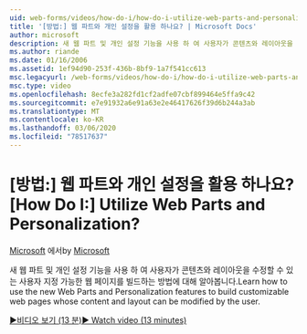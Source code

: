 ```yaml
---
uid: web-forms/videos/how-do-i/how-do-i-utilize-web-parts-and-personalization
title: '[방법:] 웹 파트와 개인 설정을 활용 하나요? | Microsoft Docs'
author: microsoft
description: 새 웹 파트 및 개인 설정 기능을 사용 하 여 사용자가 콘텐츠와 레이아웃을 수정할 수 있는 사용자 지정 가능한 웹 페이지를 빌드하는 방법에 대해 알아봅니다.
ms.author: riande
ms.date: 01/16/2006
ms.assetid: 1ef94d90-253f-436b-8bf9-1a7f541cc613
msc.legacyurl: /web-forms/videos/how-do-i/how-do-i-utilize-web-parts-and-personalization
msc.type: video
ms.openlocfilehash: 8ecfe3a282fd1cf2adfe07cbf899464e5ffa9c42
ms.sourcegitcommit: e7e91932a6e91a63e2e46417626f39d6b244a3ab
ms.translationtype: MT
ms.contentlocale: ko-KR
ms.lasthandoff: 03/06/2020
ms.locfileid: "78517637"
---
```

# <a name="how-do-i-utilize-web-parts-and-personalization"></a><span data-ttu-id="530ee-104">[방법:] 웹 파트와 개인 설정을 활용 하나요?</span><span class="sxs-lookup"><span data-stu-id="530ee-104">[How Do I:] Utilize Web Parts and Personalization?</span></span>

<span data-ttu-id="530ee-105">[Microsoft](https://github.com/microsoft) 에서</span><span class="sxs-lookup"><span data-stu-id="530ee-105">by [Microsoft](https://github.com/microsoft)</span></span>

<span data-ttu-id="530ee-106">새 웹 파트 및 개인 설정 기능을 사용 하 여 사용자가 콘텐츠와 레이아웃을 수정할 수 있는 사용자 지정 가능한 웹 페이지를 빌드하는 방법에 대해 알아봅니다.</span><span class="sxs-lookup"><span data-stu-id="530ee-106">Learn how to use the new Web Parts and Personalization features to build customizable web pages whose content and layout can be modified by the user.</span></span>

[<span data-ttu-id="530ee-107">&#9654;비디오 보기 (13 분)</span><span class="sxs-lookup"><span data-stu-id="530ee-107">&#9654; Watch video (13 minutes)</span></span>](https://channel9.msdn.com/Blogs/ASP-NET-Site-Videos/how-do-i-utilize-web-parts-and-personalization)
